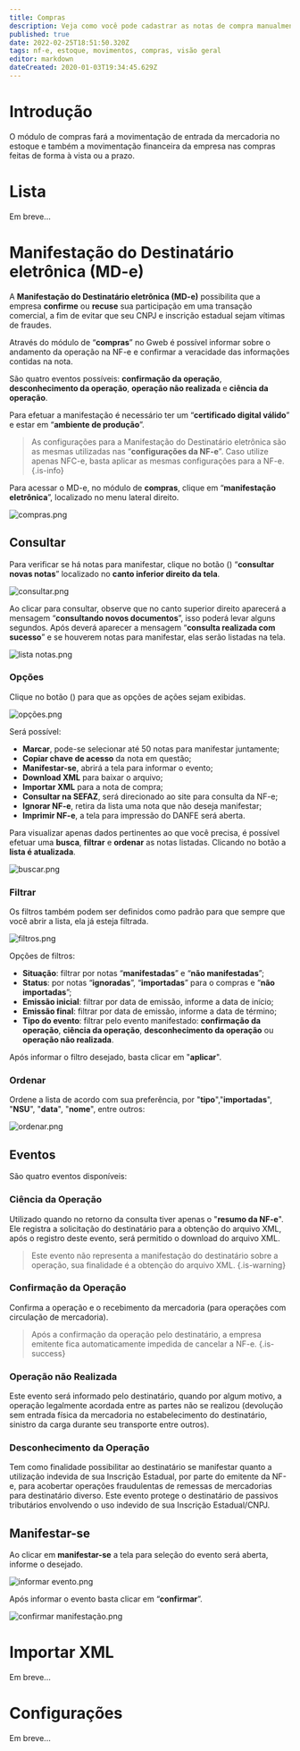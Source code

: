 ```yaml
---
title: Compras
description: Veja como você pode cadastrar as notas de compra manualmente e por meio da importação do XML
published: true
date: 2022-02-25T18:51:50.320Z
tags: nf-e, estoque, movimentos, compras, visão geral
editor: markdown
dateCreated: 2020-01-03T19:34:45.629Z
---
```


# Introdução

O módulo de compras fará a movimentação de entrada da mercadoria no estoque e também a movimentação financeira da empresa nas compras feitas de forma à vista ou a prazo.

# Lista

Em breve...

# Manifestação do Destinatário eletrônica (MD-e)

A **Manifestação do Destinatário eletrônica (MD-e)** possibilita que a empresa **confirme** ou **recuse** sua participação em uma transação comercial, a fim de evitar que seu CNPJ e inscrição estadual sejam vítimas de fraudes.

Através do módulo de “**compras**” no Gweb é possível informar sobre o andamento da operação na NF-e e confirmar a veracidade das informações contidas na nota.

São quatro eventos possíveis: **confirmação da operação**, **desconhecimento da operação**, **operação não realizada** e **ciência da operação**.

Para efetuar a manifestação é necessário ter um “**certificado digital válido**” e estar em “**ambiente de produção**”.

> As configurações para a Manifestação do Destinatário eletrônica são as mesmas utilizadas nas “**configurações da NF-e**”. 
Caso utilize apenas NFC-e, basta aplicar as mesmas configurações para a NF-e.
{.is-info}

Para acessar o MD-e, no módulo de **compras**, clique em “**manifestação eletrônica**”, localizado no menu lateral direito.

![compras.png](/compras/manifestação/1_compras.png)

## Consultar 

Para verificar se há notas para manifestar, clique no botão (<em class="mdi mdi-cloud-download-outline"></em>)  “**consultar novas notas**” localizado no **canto inferior direito da tela**.

![consultar.png](/compras/manifestação/2_manifestação.png)

Ao clicar para consultar, observe que no canto superior direito aparecerá a mensagem “**consultando novos documentos**”, isso poderá levar alguns segundos. 
Após deverá aparecer a mensagem “**consulta realizada com sucesso**” e se houverem notas para manifestar, elas serão listadas na tela.

![lista notas.png](/compras/manifestação/3_notas.png)

### Opções

Clique no botão  (<em class="mdi mdi-dots-vertical"></em>) para que as opções de ações sejam exibidas.

![opções.png](/compras/manifestação/4_menu.png)

Será possível:

- <em class="mdi mdi-checkbox-marked"></em>  **Marcar**, pode-se selecionar até 50 notas para manifestar juntamente;
- **Copiar chave de acesso** da nota em questão;
- **Manifestar-se**, abrirá a tela para informar o evento;
- **Download XML** para baixar o arquivo;
- **Importar XML** para a nota de compra;
- **Consultar na SEFAZ**, será direcionado ao site para consulta da NF-e;
- **Ignorar NF-e**, retira da lista uma nota que não deseja manifestar;
- **Imprimir NF-e**, a tela para impressão do DANFE será aberta.

Para visualizar apenas dados pertinentes ao que você precisa, é possível efetuar uma **busca**, **filtrar** e **ordenar** as notas listadas. Clicando no botão a **lista é atualizada**.

![buscar.png](/compras/manifestação/7_buscar.png)

### Filtrar

Os filtros também podem ser definidos como padrão para que sempre que você abrir a lista, ela já esteja filtrada. 

![filtros.png](/compras/manifestação/8_filtros.png)

Opções de filtros:

- **Situação**: filtrar por notas “**manifestadas**” e “**não manifestadas**”;
- **Status**: por notas “**ignoradas**”, “**importadas**” para o compras e “**não importadas**”;
- **Emissão inicial**: filtrar por data de emissão, informe a data de início;
- **Emissão final**: filtrar por data de emissão, informe a data de término;
- **Tipo do evento**: filtrar pelo evento manifestado: **confirmação da operação**, **ciência da operação**, **desconhecimento da operação** ou **operação não realizada**.

Após informar o filtro desejado, basta clicar em "**aplicar**".

### Ordenar 

Ordene a lista de acordo com sua preferência, por "**tipo**","**importadas**", "**NSU**", "**data**", "**nome**", entre outros:

![ordenar.png](/compras/manifestação/9_ordenar.png)

## Eventos

São quatro eventos disponíveis:

### Ciência da Operação

Utilizado quando no retorno da consulta tiver apenas o "**resumo da NF-e**". Ele registra a solicitação do destinatário para a obtenção do arquivo XML, após o registro deste evento, será permitido o download do arquivo XML.

> Este evento não representa a manifestação do destinatário sobre a operação, sua finalidade é a obtenção do arquivo XML. 
{.is-warning}


### Confirmação da Operação

Confirma a operação e o recebimento da mercadoria (para operações com circulação de mercadoria).

> Após a confirmação da operação pelo destinatário, a empresa emitente fica automaticamente impedida de cancelar a NF-e.
{.is-success}

### Operação não Realizada

Este evento será informado pelo destinatário, quando por algum motivo, a operação legalmente acordada entre as partes não se realizou (devolução sem entrada física da mercadoria no estabelecimento do destinatário, sinistro da carga durante seu transporte entre outros).

### Desconhecimento da Operação

Tem como finalidade possibilitar ao destinatário se manifestar quanto a utilização indevida de sua Inscrição Estadual, por parte do emitente da NF-e, para acobertar operações fraudulentas de remessas de mercadorias para destinatário diverso. Este evento protege o destinatário de passivos tributários envolvendo o uso indevido de sua Inscrição Estadual/CNPJ.

## Manifestar-se

Ao clicar em **manifestar-se** a tela para seleção do evento será aberta, informe o desejado.
 
![informar evento.png](/compras/manifestação/5_manifestar-se.png)

Após informar o evento basta clicar em “**confirmar**”.

![confirmar manifestação.png](/compras/manifestação/6.png)

# Importar XML

Em breve...

# Configurações

Em breve...